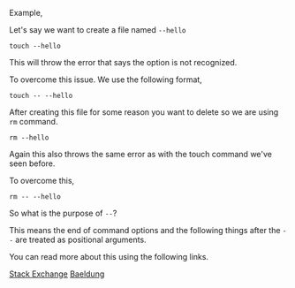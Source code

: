 Example,

Let's say we want to create a file named `--hello`

`touch --hello`

This will throw the error that says the option is not recognized.

To overcome this issue. We use the following format,

`touch -- --hello`

After creating this file for some reason you want to delete so we are using `rm` command.

`rm --hello`

Again this also throws the same error as with the touch command we've seen before.

To overcome this,

`rm -- --hello`

So what is the purpose of `--`?

This means the end of command options and the following things after the `--` are treated as positional arguments.

You can read more about this using the following links.

[Stack Exchange](https://unix.stackexchange.com/questions/11376/what-does-double-dash-mean)
[Baeldung](https://www.baeldung.com/linux/double-dash-in-shell-commands)
